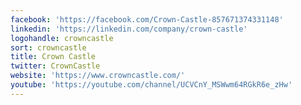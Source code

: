 ```yaml
---
facebook: 'https://facebook.com/Crown-Castle-857671374331148'
linkedin: 'https://linkedin.com/company/crown-castle'
logohandle: crowncastle
sort: crowncastle
title: Crown Castle
twitter: CrownCastle
website: 'https://www.crowncastle.com/'
youtube: 'https://youtube.com/channel/UCVCnY_MSWwm64RGkR6e_zHw'
---
```


